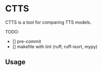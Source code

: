 # CTTS

CTTS is a tool for comparing TTS models.

TODO:

- [] pre-commit
- [] makefile with lint (ruff, ruff-isort, mypy)


## Usage

